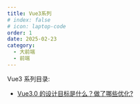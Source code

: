 ```yaml
---
title: Vue3系列
# index: false
# icon: laptop-code
order: 1
date: 2025-02-23
category:
  - 大前端
  - 前端
---
```


Vue3 系列目录:

- [Vue3.0 的设计目标是什么？做了哪些优化?](designgoals.html)

<!-- <Catalog /> -->
